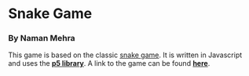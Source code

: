 # Snake Game
### By Naman Mehra

This game is based on the classic [snake game](https://en.wikipedia.org/wiki/Snake_video_game_genre). It is written in Javascript and uses the **[p5 library](https://p5js.org/reference/)**. A link to the game can be found **[here](https://namanzam.github.io/Snake/)**.